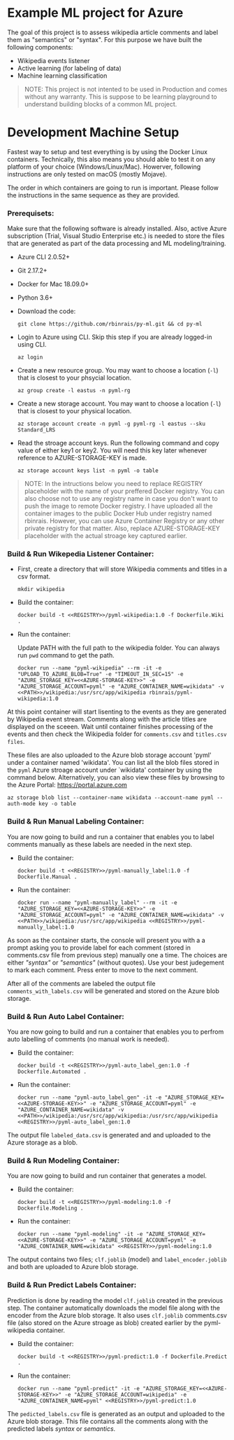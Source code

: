 # Example ML project for Azure

The goal of this project is to assess wikipedia article comments and label them as "semantics" or "syntax".  For this purpose we have built the following components:

* Wikipedia events listener
* Active learning (for labeling of data)
* Machine learning classification

> NOTE: This project is not intented to be used in Production and comes without any warranty. This is suppose to be learning playground to understand building blocks of a common ML project.

# Development Machine Setup
Fastest way to setup and test everything is by using the Docker Linux containers. Technically, this also means you should able to test it on any platform of your choice (Windows/Linux/Mac). Howerver, following instructions are only tested on macOS (mostly Mojave).

The order in which containers are going to run is important. Please follow the instructions in the same sequence as they are provided.

### Prerequisets:

Make sure that the following software is already installed. Also, active Azure subscription (Trial, Visual Studio Enterprise etc.) is needed to store the 
files that are generated as part of the data processing and ML modeling/training.

* Azure CLI 2.0.52+ 
* Git 2.17.2+
* Docker for Mac 18.09.0+
* Python 3.6+

* Download the code:

  `git clone https://github.com/rbinrais/py-ml.git && cd py-ml`

* Login to Azure using CLI. Skip this step if you are already logged-in using CLI.

  `az login` 

* Create a new resource group. You may want to choose a location (`-l`) that is closest to your phsycial location.

  `az group create -l eastus -n pyml-rg`

* Create a new storage account. You may want to choose a location (`-l`) that is closest to your physical location.

  `az storage account create -n pyml -g pyml-rg -l eastus --sku Standard_LRS`

* Read the stroage account keys. Run the following command and copy value of either key1 or key2. You will need this key later whenever reference to AZURE-STORAGE-KEY is made.

  `az storage account keys list -n pyml -o table`

> NOTE: In the intructions below you need to replace REGISTRY placeholder with the name of your preffered Docker registry. You can also choose not to use any registry name in case you don't want to push the image to remote Docker registry. I have uploaded all the container images to the public Docker Hub under registry named rbinrais. However, you can use Azure Container Registry or any other private registry for that matter. Also, replace AZURE-STORAGE-KEY placeholder with the actual stroage key captured earlier.

###  Build & Run Wikepedia Listener Container: 

* First, create a directory that will store Wikipedia comments and titles in a csv format. 

  `mkdir wikipedia `

* Build the container:

  `docker build -t <<REGISTRY>>/pyml-wikipedia:1.0 -f Dockerfile.Wiki . `

* Run the container:
  
  Update PATH with the full path to the wikipedia folder. You can always run `pwd` command to get the path.

  `docker run --name "pyml-wikipedia" --rm -it -e "UPLOAD_TO_AZURE_BLOB=True" -e "TIMEOUT_IN_SEC=15" -e "AZURE_STORAGE_KEY=<<AZURE-STORAGE-KEY>>" -e "AZURE_STORAGE_ACCOUNT=pyml" -e "AZURE_CONTAINER_NAME=wikidata" -v <<PATH>>/wikipedia:/usr/src/app/wikipedia rbinrais/pyml-wikipedia:1.0`

At this point container will start lisenting to the events as they are generated by Wikipedia event stream. Comments along with the article titles are displayed on the sceeen. Wait until container finishes processing of the events and then check the Wikipedia folder for `comments.csv` and `titles.csv files`.

These files are also uploaded to the Azure blob storage account 'pyml' under a container named 'wikidata'. You can list all the blob files stored in the `pyml` Azure stroage account under `wikidata' container by using the command below. Alternatively, you can also view these files by browsing to the Azure Portal: https://portal.azure.com

  `az storage blob list --container-name wikidata --account-name pyml --auth-mode key -o table`


### Build & Run Manual Labeling Container: 

You are now going to build and run a container that enables you to label comments manually as these labels are needed in the next step. 

* Build the container:

  `docker build -t <<REGISTRY>>/pyml-manually_label:1.0 -f Dockerfile.Manual .`

* Run the container:

  `docker run --name "pyml-manually_label" --rm -it -e "AZURE_STORAGE_KEY=<<AZURE-STORAGE-KEY>>" -e "AZURE_STORAGE_ACCOUNT=pyml" -e "AZURE_CONTAINER_NAME=wikidata" -v <<PATH>>/wikipedia:/usr/src/app/wikipedia <<REGISTRY>>/pyml-manually_label:1.0 `

As soon as the container starts, the console will present you with a a prompt asking you to provide label for each comment (stored in comments.csv file from previous step) manually one a time. The choices are either _"syntax"_ or _"semantics"_ (without quotes). Use your best judegement to mark each comment. Press enter to move to the next comment.

After all of the comments are labeled the output file `comments_with_labels.csv` will be generated and stored on the Azure blob storage.

### Build & Run Auto Label Container: 

You are now going to build and run a container that enables you to perfrom auto labelling of comments (no manual work is needed).

* Build the container:

  `docker build -t <<REGISTRY>>/pyml-auto_label_gen:1.0 -f Dockerfile.Automated .`

* Run the container:

  `docker run --name "pyml-auto_label_gen" -it -e "AZURE_STORAGE_KEY=<<AZURE-STORAGE-KEY>>" -e "AZURE_STORAGE_ACCOUNT=pyml" -e "AZURE_CONTAINER_NAME=wikidata" -v <<PATH>>/wikipedia:/usr/src/app/wikipedia:/usr/src/app/wikipedia <<REGISTRY>>/pyml-auto_label_gen:1.0`

The output file `labeled_data.csv` is generated and and uploaded to the Azure storage as a blob.

### Build & Run Modeling Container: 

You are now going to build and run container that generates a model.

* Build the container:

  `docker build -t <<REGISTRY>>/pyml-modeling:1.0 -f Dockerfile.Modeling .`

* Run the container:

  `docker run --name "pyml-modeling" -it -e "AZURE_STORAGE_KEY=<<AZURE-STORAGE-KEY>>" -e "AZURE_STORAGE_ACCOUNT=pyml" -e "AZURE_CONTAINER_NAME=wikidata" <<REGISTRY>>/pyml-modeling:1.0`

The output contains two files; `clf.joblib` (model) and `label_encoder.joblib` and both are uploaded to Azure blob storage.

### Build & Run Predict Labels Container: 

Prediction is done by reading the model `clf.joblib` created in the previous step. The container automatically downloads the model file along with the encoder from the Azure blob storage. It also uses `clf.joblib` comments.csv file (also stored on the Azure stroage as blob) created earlier by the pyml-wikipedia container.

* Build the container:

  `docker build -t <<REGISTRY>>/pyml-predict:1.0 -f Dockerfile.Predict .`

* Run the container:

  `docker run --name "pyml-predict" -it -e "AZURE_STORAGE_KEY=<<AZURE-STORAGE-KEY>>" -e "AZURE_STORAGE_ACCOUNT=wikipedia" -e "AZURE_CONTAINER_NAME=pyml" <<REGISTRY>>/pyml-predict:1.0`

 The `pedicted_labels.csv` file is generated as an output and uploaded to the Azure blob storage. This file contains all the comments along with the predicted labels _syntax_ or _semantics_.


 
 